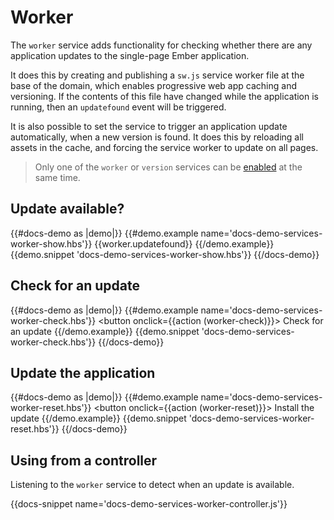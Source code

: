# Worker

The `worker` service adds functionality for checking whether there are any application updates to the single-page Ember application.

It does this by creating and publishing a `sw.js` service worker file at the base of the domain, which enables progressive web app caching and versioning. If the contents of this file have changed while the application is running, then an `updatefound` event will be triggered.

It is also possible to set the service to trigger an application update automatically, when a new version is found. It does this by reloading all assets in the cache, and forcing the service worker to update on all pages.

> Only one of the `worker` or `version` services can be [enabled](/docs/config) at the same time.

## Update available?

{{#docs-demo as |demo|}}
	{{#demo.example name='docs-demo-services-worker-show.hbs'}}
		{{worker.updatefound}}
	{{/demo.example}}
	{{demo.snippet 'docs-demo-services-worker-show.hbs'}}
{{/docs-demo}}

## Check for an update

{{#docs-demo as |demo|}}
	{{#demo.example name='docs-demo-services-worker-check.hbs'}}
		<button onclick={{action (worker-check)}}>
			Check for an update
		</button>
	{{/demo.example}}
	{{demo.snippet 'docs-demo-services-worker-check.hbs'}}
{{/docs-demo}}

## Update the application

{{#docs-demo as |demo|}}
	{{#demo.example name='docs-demo-services-worker-reset.hbs'}}
		<button onclick={{action (worker-reset)}}>
			Install the update
		</button>
	{{/demo.example}}
	{{demo.snippet 'docs-demo-services-worker-reset.hbs'}}
{{/docs-demo}}

## Using from a controller

Listening to the `worker` service to detect when an update is available.

{{docs-snippet name='docs-demo-services-worker-controller.js'}}


